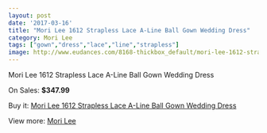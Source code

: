 ```yaml
---
layout: post
date: '2017-03-16'
title: "Mori Lee 1612 Strapless Lace A-Line Ball Gown Wedding Dress"
category: Mori Lee
tags: ["gown","dress","lace","line","strapless"]
image: http://www.eudances.com/8168-thickbox_default/mori-lee-1612-strapless-lace-a-line-ball-gown-wedding-dress.jpg
---
```

Mori Lee 1612 Strapless Lace A-Line Ball Gown Wedding Dress

On Sales: **$347.99**
<a href="https://www.eudances.com/en/mori-lee/2830-mori-lee-1612-strapless-lace-a-line-ball-gown-wedding-dress.html"><amp-img layout="responsive" width="600" height="600" src="//www.eudances.com/8168-thickbox_default/mori-lee-1612-strapless-lace-a-line-ball-gown-wedding-dress.jpg" alt="Mori Lee 1612 Strapless Lace A-Line Ball Gown Wedding Dress 0" /></a>
<a href="https://www.eudances.com/en/mori-lee/2830-mori-lee-1612-strapless-lace-a-line-ball-gown-wedding-dress.html"><amp-img layout="responsive" width="600" height="600" src="//www.eudances.com/8171-thickbox_default/mori-lee-1612-strapless-lace-a-line-ball-gown-wedding-dress.jpg" alt="Mori Lee 1612 Strapless Lace A-Line Ball Gown Wedding Dress 1" /></a>
<a href="https://www.eudances.com/en/mori-lee/2830-mori-lee-1612-strapless-lace-a-line-ball-gown-wedding-dress.html"><amp-img layout="responsive" width="600" height="600" src="//www.eudances.com/8170-thickbox_default/mori-lee-1612-strapless-lace-a-line-ball-gown-wedding-dress.jpg" alt="Mori Lee 1612 Strapless Lace A-Line Ball Gown Wedding Dress 2" /></a>
<a href="https://www.eudances.com/en/mori-lee/2830-mori-lee-1612-strapless-lace-a-line-ball-gown-wedding-dress.html"><amp-img layout="responsive" width="600" height="600" src="//www.eudances.com/8169-thickbox_default/mori-lee-1612-strapless-lace-a-line-ball-gown-wedding-dress.jpg" alt="Mori Lee 1612 Strapless Lace A-Line Ball Gown Wedding Dress 3" /></a>

Buy it: [Mori Lee 1612 Strapless Lace A-Line Ball Gown Wedding Dress](https://www.eudances.com/en/mori-lee/2830-mori-lee-1612-strapless-lace-a-line-ball-gown-wedding-dress.html "Mori Lee 1612 Strapless Lace A-Line Ball Gown Wedding Dress")

View more: [Mori Lee](https://www.eudances.com/en/9-mori-lee "Mori Lee")